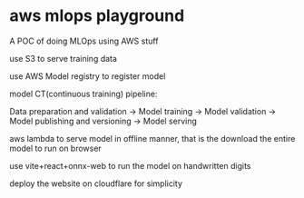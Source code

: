# aws mlops playground

A POC of doing MLOps using AWS stuff

use S3 to serve training data

use AWS Model registry to register model

model CT(continuous training) pipeline:

Data preparation and validation -> Model training -> Model validation -> Model publishing and versioning -> Model serving

aws lambda to serve model in offline manner, that is the download the entire model to run on browser

use vite+react+onnx-web to run the model on handwritten digits

deploy the website on cloudflare for simplicity
